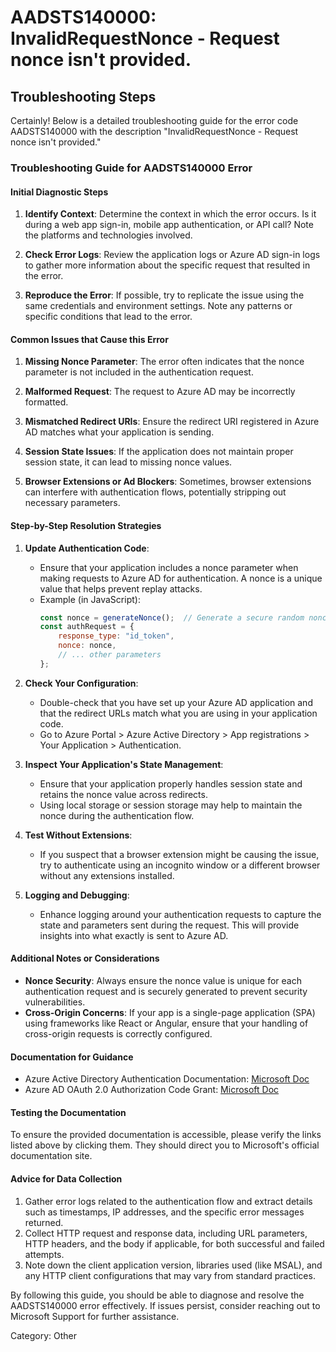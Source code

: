 # AADSTS140000: InvalidRequestNonce - Request nonce isn't provided.


## Troubleshooting Steps
Certainly! Below is a detailed troubleshooting guide for the error code AADSTS140000 with the description "InvalidRequestNonce - Request nonce isn't provided."

### Troubleshooting Guide for AADSTS140000 Error

#### Initial Diagnostic Steps

1. **Identify Context**: Determine the context in which the error occurs. Is it during a web app sign-in, mobile app authentication, or API call? Note the platforms and technologies involved.
  
2. **Check Error Logs**: Review the application logs or Azure AD sign-in logs to gather more information about the specific request that resulted in the error.

3. **Reproduce the Error**: If possible, try to replicate the issue using the same credentials and environment settings. Note any patterns or specific conditions that lead to the error.

#### Common Issues that Cause this Error

1. **Missing Nonce Parameter**: The error often indicates that the nonce parameter is not included in the authentication request.

2. **Malformed Request**: The request to Azure AD may be incorrectly formatted.

3. **Mismatched Redirect URIs**: Ensure the redirect URI registered in Azure AD matches what your application is sending.

4. **Session State Issues**: If the application does not maintain proper session state, it can lead to missing nonce values.

5. **Browser Extensions or Ad Blockers**: Sometimes, browser extensions can interfere with authentication flows, potentially stripping out necessary parameters.

#### Step-by-Step Resolution Strategies

1. **Update Authentication Code**:
   - Ensure that your application includes a nonce parameter when making requests to Azure AD for authentication. A nonce is a unique value that helps prevent replay attacks.
   - Example (in JavaScript):
     ```javascript
     const nonce = generateNonce();  // Generate a secure random nonce
     const authRequest = {
         response_type: "id_token",
         nonce: nonce,
         // ... other parameters
     };
     ```
   
2. **Check Your Configuration**:
   - Double-check that you have set up your Azure AD application and that the redirect URLs match what you are using in your application code.
   - Go to Azure Portal > Azure Active Directory > App registrations > Your Application > Authentication.

3. **Inspect Your Application's State Management**:
   - Ensure that your application properly handles session state and retains the nonce value across redirects.
   - Using local storage or session storage may help to maintain the nonce during the authentication flow.

4. **Test Without Extensions**:
   - If you suspect that a browser extension might be causing the issue, try to authenticate using an incognito window or a different browser without any extensions installed.

5. **Logging and Debugging**:
   - Enhance logging around your authentication requests to capture the state and parameters sent during the request. This will provide insights into what exactly is sent to Azure AD.

#### Additional Notes or Considerations

- **Nonce Security**: Always ensure the nonce value is unique for each authentication request and is securely generated to prevent security vulnerabilities.
- **Cross-Origin Concerns**: If your app is a single-page application (SPA) using frameworks like React or Angular, ensure that your handling of cross-origin requests is correctly configured.

#### Documentation for Guidance

- Azure Active Directory Authentication Documentation: [Microsoft Doc](https://docs.microsoft.com/en-us/azure/active-directory/develop/)
- Azure AD OAuth 2.0 Authorization Code Grant: [Microsoft Doc](https://docs.microsoft.com/en-us/azure/active-directory/develop/v2-oauth2-auth-code-flow)

#### Testing the Documentation

To ensure the provided documentation is accessible, please verify the links listed above by clicking them. They should direct you to Microsoft's official documentation site.

#### Advice for Data Collection

1. Gather error logs related to the authentication flow and extract details such as timestamps, IP addresses, and the specific error messages returned.
2. Collect HTTP request and response data, including URL parameters, HTTP headers, and the body if applicable, for both successful and failed attempts.
3. Note down the client application version, libraries used (like MSAL), and any HTTP client configurations that may vary from standard practices.

By following this guide, you should be able to diagnose and resolve the AADSTS140000 error effectively. If issues persist, consider reaching out to Microsoft Support for further assistance.

Category: Other